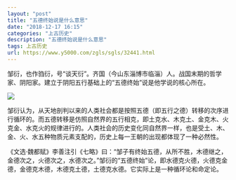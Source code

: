 ```yaml
---
layout: "post"
title: "五德终始说是什么意思"
date: "2018-12-17 16:15"
categories: "上古历史"
description: "五德终始说是什么意思"
tags: 上古历史
url: https://www.y5000.com/zgls/sgls/32441.html
---
```






邹衍，也作驺衍，号“谈天衍”。齐国（今山东淄博市临淄）人。战国末期的哲学家、阴阳家。建立于阴阳五行基础上的“五德终始”说是他学说的核心所在。

![](https://img.y5000.com/uploads/allimg/180904/8-1PZ4152523343.jpg)

邹衍认为，从天地剖判以来的人类社会都是按照五德（即五行之德）转移的次序进行循环的。而五德转移是仿照自然界的五行相克，即土克水、木克土、金克木、火克金、水克火的规律进行的。人类社会的历史变化同自然界一样，也是受土、木、金、火、水五种物质元素支配的，历史上每一王朝的出现都体现了一种必然性。

《文选·魏都赋》李善注引《七略》曰：“邹子有终始五德，从所不胜，木德继之，金德次之，火德次之，水德次之。”邹衍的“五德终始”论，即水德克火德，火德克金德，金德克木德，木德克土德，土德克水德。它实际上是一种循环论和命定论。
